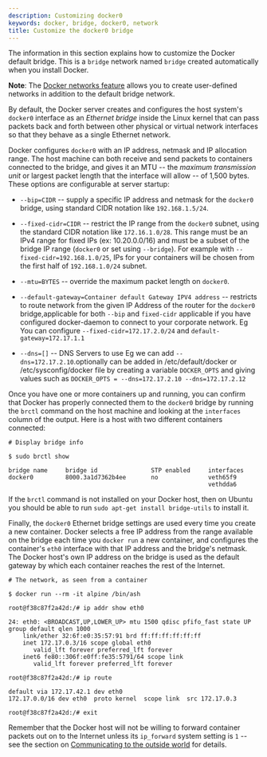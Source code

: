```yaml
---
description: Customizing docker0
keywords: docker, bridge, docker0, network
title: Customize the docker0 bridge
---
```


The information in this section explains how to customize the Docker default bridge. This is a `bridge` network named `bridge` created automatically when you install Docker.

**Note**: The [Docker networks feature](../index.md) allows you to create user-defined networks in addition to the default bridge network.

By default, the Docker server creates and configures the host system's `docker0` interface as an _Ethernet bridge_ inside the Linux kernel that can pass packets back and forth between other physical or virtual network interfaces so that they behave as a single Ethernet network.

Docker configures `docker0` with an IP address, netmask and IP allocation range. The host machine can both receive and send packets to containers connected to the bridge, and gives it an MTU -- the _maximum transmission unit_ or largest packet length that the interface will allow -- of 1,500 bytes. These options are configurable at server startup:

- `--bip=CIDR` -- supply a specific IP address and netmask for the `docker0` bridge, using standard CIDR notation like `192.168.1.5/24`.

- `--fixed-cidr=CIDR` -- restrict the IP range from the `docker0` subnet, using the standard CIDR notation like `172.16.1.0/28`. This range must be an IPv4 range for fixed IPs (ex: 10.20.0.0/16) and must be a subset of the bridge IP range (`docker0` or set using `--bridge`). For example with `--fixed-cidr=192.168.1.0/25`, IPs for your containers will be chosen from the first half of `192.168.1.0/24` subnet.

- `--mtu=BYTES` -- override the maximum packet length on `docker0`.

- `--default-gateway=Container default Gateway IPV4 address` -- restricts to route network  from the given IP Address of the router for the `docker0` bridge,applicable for both `--bip` and `fixed-cidr` applicable if you have configured docker-daemon to connect to your corporate network. Eg You can configure `--fixed-cidr=172.17.2.0/24` and `default-gateway=172.17.1.1`

- `--dns=[]` -- DNS Servers to use Eg we can add `--dns=172.17.2.10`.optionally can be added in /etc/default/docker or /etc/sysconfig/docker file by creating a variable `DOCKER_OPTS` and giving values such as `DOCKER_OPTS = --dns=172.17.2.10 --dns=172.17.2.12` 

Once you have one or more containers up and running, you can confirm that Docker has properly connected them to the `docker0` bridge by running the `brctl` command on the host machine and looking at the `interfaces` column of the output.  Here is a host with two different containers connected:

```
# Display bridge info

$ sudo brctl show

bridge name     bridge id               STP enabled     interfaces
docker0         8000.3a1d7362b4ee       no              veth65f9
                                                        vethdda6
```

If the `brctl` command is not installed on your Docker host, then on Ubuntu you should be able to run `sudo apt-get install bridge-utils` to install it.

Finally, the `docker0` Ethernet bridge settings are used every time you create a new container.  Docker selects a free IP address from the range available on the bridge each time you `docker run` a new container, and configures the container's `eth0` interface with that IP address and the bridge's netmask.  The Docker host's own IP address on the bridge is used as the default gateway by which each container reaches the rest of the Internet.

```
# The network, as seen from a container

$ docker run --rm -it alpine /bin/ash

root@f38c87f2a42d:/# ip addr show eth0

24: eth0: <BROADCAST,UP,LOWER_UP> mtu 1500 qdisc pfifo_fast state UP group default qlen 1000
    link/ether 32:6f:e0:35:57:91 brd ff:ff:ff:ff:ff:ff
    inet 172.17.0.3/16 scope global eth0
       valid_lft forever preferred_lft forever
    inet6 fe80::306f:e0ff:fe35:5791/64 scope link
       valid_lft forever preferred_lft forever

root@f38c87f2a42d:/# ip route

default via 172.17.42.1 dev eth0
172.17.0.0/16 dev eth0  proto kernel  scope link  src 172.17.0.3

root@f38c87f2a42d:/# exit
```

Remember that the Docker host will not be willing to forward container packets out on to the Internet unless its `ip_forward` system setting is `1` -- see the section on [Communicating to the outside world](container-communication.md#communicating-to-the-outside-world) for details.
